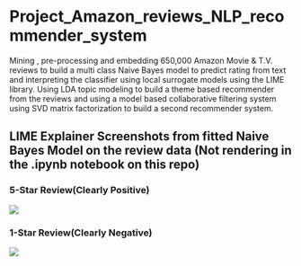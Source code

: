 # Project_Amazon_reviews_NLP_recommender_system
Mining , pre-processing and embedding 650,000 Amazon Movie &amp; T.V. reviews to build a multi class Naive Bayes model to predict rating from text and interpreting the classifier using local surrogate models using the LIME library. Using LDA topic modeling to build a theme based recommender from the reviews and using a model based collaborative filtering system using SVD  matrix factorization to build a second recommender system. 


<h2>LIME Explainer Screenshots from fitted Naive Bayes Model on the review data (Not rendering in the .ipynb notebook on this repo)</h2>

<h3>
5-Star Review(Clearly Positive)
</h3>
<img src = 'https://github.com/satyamt13/Project_Amazon_reviews_NLP_recommender_system/blob/master/5_star_pred_explained.png'>

<h3>
1-Star Review(Clearly Negative)
</h3>
<img src = 'https://github.com/satyamt13/Project_Amazon_reviews_NLP_recommender_system/blob/master/1_star_pred_explained.png'>
